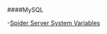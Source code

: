 
####MySQL

-[Spider Server System Variables](https://mariadb.com/kb/en/library/spider-server-status-variables/)
